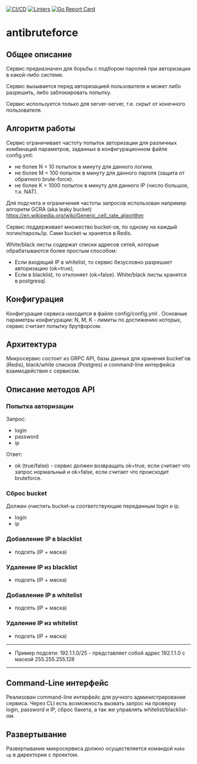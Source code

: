 [![CI/CD](https://github.com/tabularasa31/antibruteforce/actions/workflows/main.yml/badge.svg)](https://github.com/tabularasa31/antibruteforce/actions/workflows/main.yml)   [![Linters](https://github.com/tabularasa31/antibruteforce/actions/workflows/golangci-lint.yml/badge.svg)](https://github.com/tabularasa31/antibruteforce/actions/workflows/golangci-lint.yml)    [![Go Report Card](https://goreportcard.com/badge/github.com/tabularasa31/antibruteforce)](https://goreportcard.com/report/github.com/tabularasa31/antibruteforce)


# antibruteforce

## Общее описание
Сервис предназначен для борьбы с подбором паролей при авторизации в какой-либо системе.

Сервис вызывается перед авторизацией пользователя и может либо разрешить, либо заблокировать попытку.

Cервис используется только для server-server, т.е. скрыт от конечного пользователя.

## Алгоритм работы
Сервис ограничивает частоту попыток авторизации для различных комбинаций параметров, заданных в конфигурационном файле config.yml:
* не более N = 10 попыток в минуту для данного логина.
* не более M = 100 попыток в минуту для данного пароля (защита от обратного brute-force).
* не более K = 1000 попыток в минуту для данного IP (число большое, т.к. NAT).

Для подсчета и ограничения частоты запросов использован например алгоритм GCRA (aka leaky bucket)
https://en.wikipedia.org/wiki/Generic_cell_rate_algorithm

Сервис поддерживает множество bucket-ов, по одному на каждый логин/пароль/ip.
Сами bucket-ы хранятся в Redis.

White/black листы содержат списки адресов сетей, которые обрабатываются более простым способом:
* Если входящий IP в whitelist, то сервис безусловно разрешает авторизацию (ok=true);
* Если в blacklist, то отклоняет (ok=false).
White/black листы хранятся в postgresql.

## Конфигурация
Конфигурация сервиса находится в файле config/config.yml .
Основные параметры конфигурации: N, M, K - лимиты по достижению которых, сервис считает попытку брутфорсом.

## Архитектура
Микросервис состоит из GRPC API, базы данных для хранения bucket'ов (Redis), black/white списков (Postgres) 
и command-line интерфейса взаимодействия с сервисом.

## Описание методов API

### Попытка авторизации
Запрос:
* login
* password
* ip

Ответ:
* ok (true/false) - сервис должен возвращать ok=true, если считает что запрос нормальный 
и ok=false, если считает что происходит bruteforce.

### Сброс bucket
Должен очистить bucket-ы соответствующие переданным login и ip.
* login
* ip

### Добавление IP в blacklist
* подсеть (IP + маска)

### Удаление IP из blacklist
* подсеть (IP + маска)

### Добавление IP в whitelist
* подсеть (IP + маска)

### Удаление IP из whitelist
* подсеть (IP + маска)

---

- Пример подсети: 192.1.1.0/25 - представляет собой адрес 192.1.1.0 с маской 255.255.255.128

---

## Command-Line интерфейс
Реализован command-line интерфейс для ручного администрирования сервиса.
Через CLI есть возможность вызвать запрос на проверку login, password и IP, 
сброс бакета, а так же управлять whitelist/blacklist-ом.

## Развертывание
Развертывание микросервиса должно осуществляется командой `make up`
в директории с проектом.



